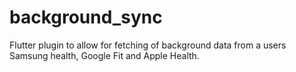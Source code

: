 # background_sync
Flutter plugin to allow for fetching of background data from a users Samsung health, Google Fit and Apple Health.

